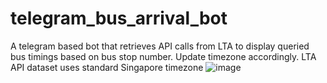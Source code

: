 # telegram_bus_arrival_bot
A telegram based bot that retrieves API calls from LTA to display queried bus timings based on bus stop number.
Update timezone accordingly. LTA API dataset uses standard Singapore timezone 
 ![image](https://user-images.githubusercontent.com/72028616/157471563-d590af68-5bd4-4490-89e7-f5d67c0ffae6.png)
